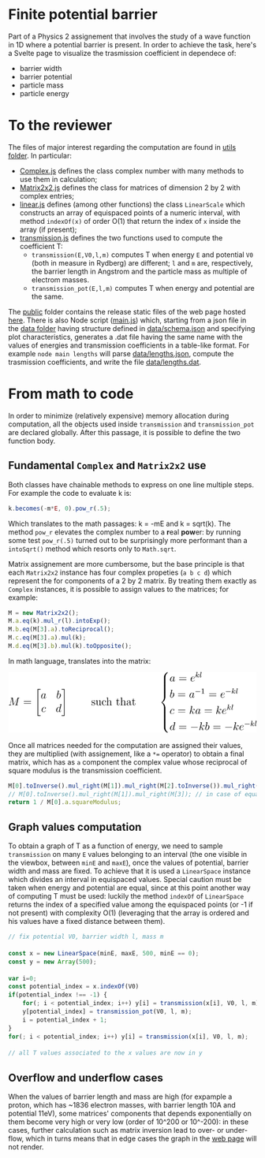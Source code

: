# Finite potential barrier
Part of a Physics 2 assignement that involves the study of a wave function in 1D where a potential barrier is present. In order to achieve the task, here's a Svelte page to visualize the trasmission coefficient in dependece of:
- barrier width
- barrier potential
- particle mass
- particle energy

# To the reviewer
The files of major interest regarding the computation are found in [utils folder](utils). In particular:
- [Complex.js](utils/Complex.js) defines the class complex number with many methods to use them in calculation;
- [Matrix2x2.js](utils/Matrix2x2.js) defines the class for matrices of dimension 2 by 2 with complex entries;
- [linear.js](utils/linear.js) defines (among other functions) the class `LinearScale` which constructs an array of equispaced points of a numeric interval, with method `indexOf(x)` of order O(1) that return the index of `x` inside the array (if present);
- [transmission.js](utils/transmission.js) defines the two functions used to compute the coefficient T:
    - `transmission(E,V0,l,m)` computes T when energy `E` and potential `V0` (both in measure in Rydberg) are different; `l` and `m` are, respectively, the barrier length in Angstrom and the particle mass as multiple of electrom masses.
    - `transmission_pot(E,l,m)` computes T when energy and potential are the same.

The [public](public) folder contains the release static files of the web page hosted [here](https://federicoguglielmi.it/wave-transmission-coefficient).
There is also Node script ([main.js](main.js)) which, starting from a json file in the [data folder](data) having structure defined in [data/schema.json](data/schema.json) and specifying plot characteristics, generates a .dat file having the same name with the values of energies and transmission coefficients in a table-like format. For example `node main lengths` will parse [data/lengths.json](data/lengths.json), compute the trasmission coefficients, and write the file [data/lengths.dat](data/lengths.dat).


# From math to code

In order to minimize (relatively expensive) memory allocation during computation, all the objects used inside `transmission` and `transmission_pot` are declared globally. After this passage, it is possible to define the two function body.

## Fundamental `Complex` and `Matrix2x2` use

Both classes have chainable methods to express on one line multiple steps. For example the code to evaluate k is:
```javascript
k.becomes(-m*E, 0).pow_r(.5);
``` 
Which translates to the math passages: k = -mE and  k = sqrt(k). The method `pow_r` elevates the complex number to a **r**eal **pow**er: by running some test `pow_r(.5)` turned out to be surprisingly more performant than a `intoSqrt()` method which resorts only to `Math.sqrt`.

Matrix assignement are more cumbersome, but the base principle is that each `Matrix2x2` instance has four complex propeties (`a b c d`) which represent the for components of a 2 by 2 matrix. By treating them exactly as `Complex` instances, it is possible to assign values to the matrices; for example:
```javascript
M = new Matrix2x2();
M.a.eq(k).mul_r(l).intoExp();
M.b.eq(M[3].a).toReciprocal();
M.c.eq(M[3].a).mul(k);
M.d.eq(M[3].b).mul(k).toOpposite();
```
In math language, translates into the matrix:

![Matrix definition](img/matrix.svg)

Once all matrices needed for the computation are assigned their values, they are multiplied (with assignement, like a `*=` operator) to obtain a final matrix, which has as `a` component the complex value whose reciprocal of square modulus is the transmission coefficient.
```javascript
M[0].toInverse().mul_right(M[1]).mul_right(M[2].toInverse()).mul_right(M[3]);
// M[0].toInverse().mul_right(M[1]).mul_right(M[3]); // in case of equal energy and potential
return 1 / M[0].a.squareModulus;
```

## Graph values computation

To obtain a graph of T as a function of energy, we need to sample `transmission` on many `E` values belonging to an interval (the one visible in the viewbox, between `minE` and `maxE`), once the values of potential, barrier width and mass are fixed. To achieve that it is used a `LinearSpace` instance which divides an interval in equispaced values. Special caution must be taken when energy and potential are equal, since at this point another way of computing T must be used: luckily the method `indexOf` of `LinearSpace` returns the index of a specified value among the equispaced points (or -1 if not present) with complexity O(1) (leveraging that the array is ordered and his values have a fixed distance between them).

```javascript
// fix potential V0, barrier width l, mass m

const x = new LinearSpace(minE, maxE, 500, minE == 0);
const y = new Array(500);

var i=0;
const potential_index = x.indexOf(V0)
if(potential_index !== -1) {
    for(; i < potential_index; i++) y[i] = transmission(x[i], V0, l, m);
    y[potential_index] = transmission_pot(V0, l, m);
    i = potential_index + 1;
}
for(; i < potential_index; i++) y[i] = transmission(x[i], V0, l, m);

// all T values associated to the x values are now in y
```

## Overflow and underflow cases

When the values of barrier length and mass are high (for expample a proton, which has ~1836 electron masses, with barrier length 10A and potential 11eV), some matrices' components that depends exponentially on them become very high or very low (order of 10^200 or 10^-200): in these cases, further calculation such as matrix inversion lead to over- or under- flow, which in turns means that in edge cases the graph in the [web page](https://federicoguglielmi.it/wave-transmission-coefficient) will not render.

